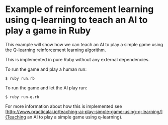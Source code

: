 # Example of reinforcement learning using q-learning to teach an AI to play a game in Ruby
This example will show how we can teach an AI to play a simple game using the Q-learning reinforcement learning algorithm.

This is implemented in pure Ruby without any external dependencies.

To run the game and play a human run:

```
$ ruby run.rb
```

To run the game and let the AI play run:

```
$ ruby run-q.rb
```

For more information about how this is implemented see [http://www.practicalai.io/teaching-ai-play-simple-game-using-q-learning/](Teaching an AI to play a simple game using q-learning).
